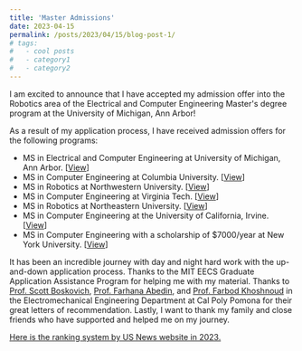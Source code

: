 ```yaml
---
title: 'Master Admissions'
date: 2023-04-15
permalink: /posts/2023/04/15/blog-post-1/
# tags:
#   - cool posts
#   - category1
#   - category2
---
```


I am excited to announce that I have accepted my admission offer into the Robotics area of the Electrical and Computer Engineering Master's degree program at the University of Michigan, Ann Arbor!

As a result of my application process, I have received admission offers for the following programs: 
- MS in Electrical and Computer Engineering at University of Michigan, Ann Arbor. [[View](/images/umich.png)]
- MS in Computer Engineering at Columbia University. [[View](/images/columbia.jpeg)]
- MS in Robotics at Northwestern University. [[View](/images/northwestern.jpeg)]
- MS in Computer Engineering at Virginia Tech. [[View](/images/vt.jpeg)]
- MS in Robotics at Northeastern University. [[View](/images/northeastern.png)]
- MS in Computer Engineering at the University of California, Irvine. [[View](/images/uci.jpeg)]
- MS in Computer Engineering with a scholarship of $7000/year at New York University. [[View](/images/nyu.jpeg)]

It has been an incredible journey with day and night hard work with the up-and-down application process. Thanks to the MIT EECS Graduate Application Assistance Program for helping me with my material. Thanks to [Prof. Scott Boskovich](https://www.linkedin.com/in/scott-boskovich-phd-aa55b91/), [Prof. Farhana Abedin](https://www.linkedin.com/in/fabedin/), and [Prof. Farbod Khoshnoud](https://sites.google.com/view/farbodk/home?authuser=0) in the Electromechanical Engineering Department at Cal Poly Pomona for their great letters of recommendation. Lastly, I want to thank my family and close friends who have supported and helped me on my journey. 

[Here is the ranking system by US News website in 2023.](https://www.usnews.com/best-graduate-schools/top-engineering-schools/eng-rankings)